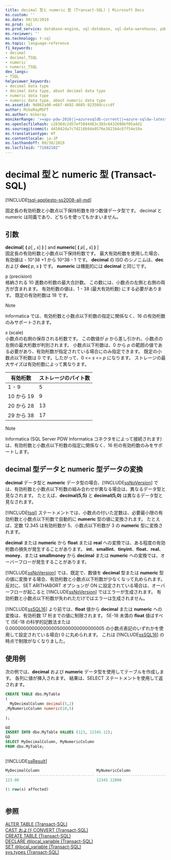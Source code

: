 ```yaml
---
title: decimal 型と numeric 型 (Transact-SQL) | Microsoft Docs
ms.custom: ''
ms.date: 09/10/2019
ms.prod: sql
ms.prod_service: database-engine, sql-database, sql-data-warehouse, pdw
ms.reviewer: ''
ms.technology: t-sql
ms.topic: language-reference
f1_keywords:
- decimal
- decimal_TSQL
- numeric
- numeric_TSQL
dev_langs:
- TSQL
helpviewer_keywords:
- decimal data type
- decimal data type, about decimal data type
- numeric data type
- numeric data type, about numeric data type
ms.assetid: 9d862a90-e6b7-4692-8605-92358dccccdf
author: MikeRayMSFT
ms.author: mikeray
monikerRange: '>=aps-pdw-2016||=azuresqldb-current||=azure-sqldw-latest||>=sql-server-2016||=sqlallproducts-allversions||>=sql-server-linux-2017||=azuresqldb-mi-current'
ms.openlocfilehash: c2836dc2d57ef5844463c303c6432698bf05a4d1
ms.sourcegitcommit: 445842da7c7d216b94a9576e382164c67f54e19a
ms.translationtype: HT
ms.contentlocale: ja-JP
ms.lasthandoff: 09/30/2019
ms.locfileid: "71682102"
---
```

# <a name="decimal-and-numeric-transact-sql"></a>decimal 型と numeric 型 (Transact-SQL)
[!INCLUDE[tsql-appliesto-ss2008-all-md](../../includes/tsql-appliesto-ss2008-all-md.md)]

固定長の有効桁数と小数点以下保持桁数を持つ数値データ型です。 decimal と numeric は同義であり、どちらを使ってもかまいません。
  
## <a name="arguments"></a>引数  
**decimal**[ **(** _p_[ **,** _s_] **)** ] and **numeric**[ **(** _p_[ **,** _s_] **)** ]  
固定長の有効桁数と小数点以下保持桁数です。 最大有効桁数を使用した場合、有効値は - 10^38 +1 から 10^38 - 1 です。 **decimal** の ISO のシノニムは、**dec** および **dec(** _p_, _s_ **)** です。 **numeric** は機能的には **decimal** と同じです。
  
p (precision)  
格納される 10 進数の桁数の最大合計数。 この数には、小数点の左側と右側の両方が含まれます。 有効桁数の値は、1 - 38 (最大有効桁数) にする必要があります。 既定の有効桁数は 18 です。
  
> [!NOTE]  
>  Informatica では、有効桁数と小数点以下桁数の指定に関係なく、16 の有効桁数のみサポートされます。  
  
*s* (scale)  
小数点の右側の保存される桁数です。 この数値が *p* から差し引かれ、小数点の左側の最大桁数が判別されます。 小数点以下桁数は、0 から *p* の範囲の値である必要があり、有効桁数が指定されている場合にのみ指定できます。 既定の小数点以下桁数は 0 です。したがって、0 <= *s* \<= *p* になります。 ストレージの最大サイズは有効桁数によって異なります。
  
|有効桁数|ストレージのバイト数|  
|---|---|
|1 - 9|5|  
|10 から 19|9|  
|20 から 28|13|  
|29 から 38|17|  
  
> [!NOTE]  
>  Informatica (SQL Server PDW Informatica コネクタをによって接続されます) は、有効桁数と小数点以下桁数の指定に関係なく、16 桁の有効桁数のみをサポートします。  
  
## <a name="converting-decimal-and-numeric-data"></a>decimal 型データと numeric 型データの変換
**decimal** データ型と **numeric** データ型の場合、[!INCLUDE[ssNoVersion](../../includes/ssnoversion-md.md)] では、有効桁数と小数点以下桁数の組み合わせが異なる場合は、異なるデータ型と見なされます。 たとえば、**decimal(5,5)** と **decimal(5,0)** は異なるデータ型と見なされます。
  
[!INCLUDE[tsql](../../includes/tsql-md.md)] ステートメントでは、小数点の付いた定数は、必要最小限の有効桁数と小数点以下桁数で自動的に **numeric** 型の値に変換されます。 たとえば、定数 12.345 は有効桁数が 5、小数点以下桁数が 3 の **numeric** 型に変換されます。
  
**decimal** または **numeric** から **float** または **real** への変換では、ある程度の有効桁数の損失が発生することがあります。 **int**、**smallint**、**tinyint**、**float**、**real**、**money**、または **smallmoney** から **decimal** または **numeric** への変換では、オーバーフローが発生することがあります。
  
[!INCLUDE[ssNoVersion](../../includes/ssnoversion-md.md)] では、既定で、数値を **decimal** 型または **numeric** 型の値に変換する場合、有効桁数と小数点以下桁数が少なくなって丸められます。 反対に、SET ARITHABORT オプションが ON に設定されている場合は、オーバーフローが起こると [!INCLUDE[ssNoVersion](../../includes/ssnoversion-md.md)] ではエラーが生成されます。 有効桁数と小数点以下桁数が失われただけではエラーは生成されません。
  
[!INCLUDE[ssSQL16](../../includes/sssql16-md.md)] より前では、**float** 値から **decimal** または **numeric** への変換は、有効桁数 17 桁までの値に制限されます。 5E-18 未満の **float** 値はすべて (5E-18 の科学的記数法または 0.0000000000000000050000000000000005 の小数点表記のいずれかを使用して設定されている場合) 0 に丸められます。 これは [!INCLUDE[ssSQL16](../../includes/sssql16-md.md)] の時点で制限がなくなりました。
  
## <a name="examples"></a>使用例  
次の例では、**decimal** および **numeric** データ型を使用してテーブルを作成します。  各列に値が挿入されます。 結果は、SELECT ステートメントを使用して返されます。
  
```sql
CREATE TABLE dbo.MyTable  
(  
  MyDecimalColumn decimal(5,2)  
,MyNumericColumn numeric(10,5)
  
);  
  
GO  
INSERT INTO dbo.MyTable VALUES (123, 12345.12);  
GO  
SELECT MyDecimalColumn, MyNumericColumn  
FROM dbo.MyTable;  
  
```  
  
[!INCLUDE[ssResult](../../includes/ssresult-md.md)]
  
```sql
MyDecimalColumn                         MyNumericColumn  
--------------------------------------- ---------------------------------------  
123.00                                  12345.12000  
  
(1 row(s) affected)  
  
```  
  
## <a name="see-also"></a>参照
[ALTER TABLE &#40;Transact-SQL&#41;](../../t-sql/statements/alter-table-transact-sql.md)  
[CAST および CONVERT &#40;Transact-SQL&#41;](../../t-sql/functions/cast-and-convert-transact-sql.md)  
[CREATE TABLE &#40;Transact-SQL&#41;](../../t-sql/statements/create-table-transact-sql.md)  
[DECLARE @local_variable &#40;Transact-SQL&#41;](../../t-sql/language-elements/declare-local-variable-transact-sql.md)  
[SET @local_variable &#40;Transact-SQL&#41;](../../t-sql/language-elements/set-local-variable-transact-sql.md)  
[sys.types &#40;Transact-SQL&#41;](../../relational-databases/system-catalog-views/sys-types-transact-sql.md)
  

